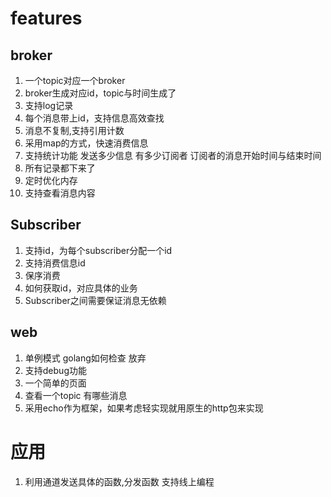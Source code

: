 
# features 

## broker

1. 一个topic对应一个broker
2. broker生成对应id，topic与时间生成了   
3. 支持log记录 
4. 每个消息带上id，支持信息高效查找
5. 消息不复制,支持引用计数 
6. 采用map的方式，快速消费信息
7. 支持统计功能  发送多少信息 有多少订阅者 订阅者的消息开始时间与结束时间 
8. 所有记录都下来了 
9. 定时优化内存
10. 支持查看消息内容 



## Subscriber

1. 支持id，为每个subscriber分配一个id 
2. 支持消费信息id
3. 保序消费 
4. 如何获取id，对应具体的业务
5. Subscriber之间需要保证消息无依赖 



## web 

1. 单例模式 golang如何检查 放弃 
2. 支持debug功能  
3. 一个简单的页面
4. 查看一个topic 有哪些消息
5. 采用echo作为框架，如果考虑轻实现就用原生的http包来实现 
 


# 应用 

1. 利用通道发送具体的函数,分发函数 支持线上编程 



